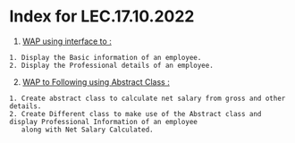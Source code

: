 # Index for LEC.17.10.2022
1. [WAP using interface to :](./interface/)
```
1. Display the Basic information of an employee.
2. Display the Professional details of an employee.
```
2. [WAP to Following using Abstract Class :](./abstract/)
```
1. Create abstract class to calculate net salary from gross and other details.
2. Create Different class to make use of the Abstract class and display Professional Information of an employee
   along with Net Salary Calculated.
```